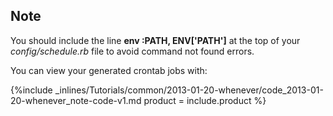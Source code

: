 <!--  usedin: [ _rails/Tutorials/2013-01-20-whenever-v1.md] -->


## Note

You should include the line **env :PATH, ENV['PATH']** at the top of your _config/schedule.rb_ file to avoid command not found errors.

 


You can view your generated crontab jobs with:



{%include _inlines/Tutorials/common/2013-01-20-whenever/code_2013-01-20-whenever_note-code-v1.md  product = include.product %}



